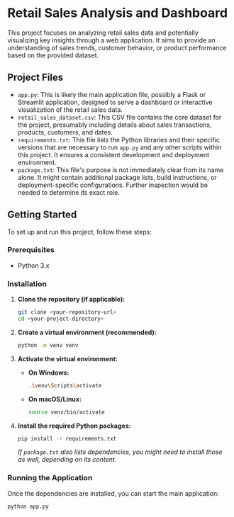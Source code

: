 # Retail Sales Analysis and Dashboard

This project focuses on analyzing retail sales data and potentially visualizing key insights through a web application. It aims to provide an understanding of sales trends, customer behavior, or product performance based on the provided dataset.

## Project Files

* `app.py`: This is likely the main application file, possibly a Flask or Streamlit application, designed to serve a dashboard or interactive visualization of the retail sales data.
* `retail_sales_dataset.csv`: This CSV file contains the core dataset for the project, presumably including details about sales transactions, products, customers, and dates.
* `requirements.txt`: This file lists the Python libraries and their specific versions that are necessary to run `app.py` and any other scripts within this project. It ensures a consistent development and deployment environment.
* `package.txt`: This file's purpose is not immediately clear from its name alone. It might contain additional package lists, build instructions, or deployment-specific configurations. Further inspection would be needed to determine its exact role.

## Getting Started

To set up and run this project, follow these steps:

### Prerequisites

* Python 3.x

### Installation

1.  **Clone the repository (if applicable):**
    ```bash
    git clone <your-repository-url>
    cd <your-project-directory>
    ```

2.  **Create a virtual environment (recommended):**
    ```bash
    python -m venv venv
    ```

3.  **Activate the virtual environment:**
    * **On Windows:**
        ```bash
        .\venv\Scripts\activate
        ```
    * **On macOS/Linux:**
        ```bash
        source venv/bin/activate
        ```

4.  **Install the required Python packages:**
    ```bash
    pip install -r requirements.txt
    ```

    *If `package.txt` also lists dependencies, you might need to install those as well, depending on its content.*

### Running the Application

Once the dependencies are installed, you can start the main application:

```bash
python app.py
